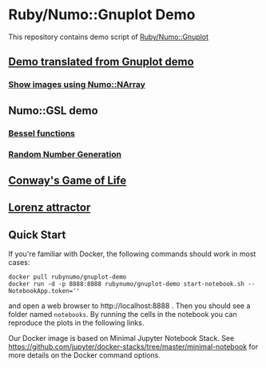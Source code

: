 # Ruby/Numo::Gnuplot Demo

This repository contains demo script of
[Ruby/Numo::Gnuplot](https://github.com/ruby-numo/gnuplot)

## [Demo translated from Gnuplot demo](gnuplot)
### [Show images using Numo::NArray](misc/image)

## Numo::GSL demo
### [Bessel functions](gsl/bessel)
### [Random Number Generation](gsl/rng)

## [Conway's Game of Life](misc/lifegame)

## [Lorenz attractor](misc/lorenz)

## Quick Start
If you're familiar with Docker, the following commands should work in most cases:

```
docker pull rubynumo/gnuplot-demo
docker run -d -p 8888:8888 rubynumo/gnuplot-demo start-notebook.sh --NotebookApp.token=''
```

and open a web browser to http://localhost:8888 . Then you should see a folder named `notebooks`.
By running the cells in the notebook you can reproduce the plots in the following links.

Our Docker image is based on Minimal Jupyter Notebook Stack.
See https://github.com/jupyter/docker-stacks/tree/master/minimal-notebook for more details on the Docker command options.
